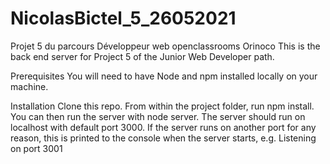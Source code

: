 # NicolasBictel_5_26052021
Projet 5 du parcours Développeur web openclassrooms
Orinoco
This is the back end server for Project 5 of the Junior Web Developer path.

Prerequisites
You will need to have Node and npm installed locally on your machine.

Installation
Clone this repo. From within the project folder, run npm install. You can then run the server with node server. The server should run on localhost with default port 3000. If the server runs on another port for any reason, this is printed to the console when the server starts, e.g. Listening on port 3001
